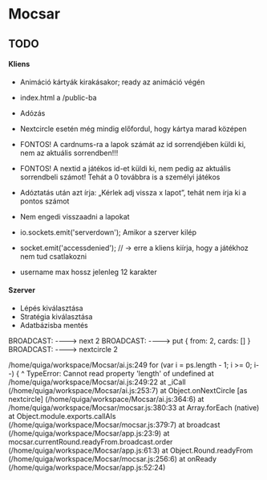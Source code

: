 # Mocsar

## TODO

#### Kliens
* Animáció kártyák kirakásakor; ready az animáció végén
* index.html a /public-ba
* Adózás
* Nextcircle esetén még mindig előfordul, hogy kártya marad középen
* FONTOS! A cardnums-ra a lapok számát az id sorrendjében küldi ki, nem az aktuális sorrendben!!! 
* FONTOS! A nextid a játékos id-et küldi ki, nem pedig az aktuális sorrendbeli számot! Tehát a 0 továbbra is a személyi játékos
* Adóztatás után azt írja: „Kérlek adj vissza x lapot”, tehát nem írja ki a pontos számot
* Nem engedi visszaadni a lapokat
* io.sockets.emit('serverdown'); Amikor a szerver kilép
* socket.emit('accessdenied'); // -> erre a kliens kiírja, hogy a játékhoz nem tud csatlakozni

* username max hossz jelenleg 12 karakter 

#### Szerver
* Lépés kiválasztása
* Stratégia kiválasztása
* Adatbázisba mentés


BROADCAST: ----> next 2
BROADCAST: ----> put { from: 2, cards: [] }
BROADCAST: ----> nextcircle 2

/home/quiga/workspace/Mocsar/ai.js:249
						for (var i = ps.length - 1; i >= 0; i--) {
						               ^
TypeError: Cannot read property 'length' of undefined
    at /home/quiga/workspace/Mocsar/ai.js:249:22
    at _iCall (/home/quiga/workspace/Mocsar/ai.js:253:7)
    at Object.onNextCircle [as nextcircle] (/home/quiga/workspace/Mocsar/ai.js:364:6)
    at /home/quiga/workspace/Mocsar/mocsar.js:380:33
    at Array.forEach (native)
    at Object.module.exports.callAIs (/home/quiga/workspace/Mocsar/mocsar.js:379:7)
    at broadcast (/home/quiga/workspace/Mocsar/app.js:23:9)
    at mocsar.currentRound.readyFrom.broadcast.order (/home/quiga/workspace/Mocsar/app.js:61:3)
    at Object.Round.readyFrom (/home/quiga/workspace/Mocsar/mocsar.js:256:6)
    at onReady (/home/quiga/workspace/Mocsar/app.js:52:24)
